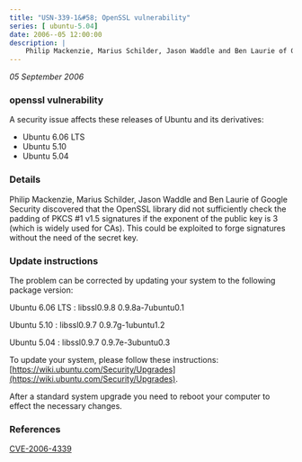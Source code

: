```yaml
---
title: "USN-339-1&#58; OpenSSL vulnerability"
series: [ ubuntu-5.04]
date: 2006--05 12:00:00
description: |
    Philip Mackenzie, Marius Schilder, Jason Waddle and Ben Laurie of Google Security discovered that the OpenSSL library did not sufficiently check the padding of PKCS #1 v1.5 signatures if the exponent of the public key is 3 (which is widely used for CAs). This could be exploited to forge signatures without the need of the secret key.
--- 
```

 
 

*05 September 2006*

### openssl vulnerability

A security issue affects these releases of Ubuntu and its derivatives:

* Ubuntu 6.06 LTS
* Ubuntu 5.10
* Ubuntu 5.04

### Details

Philip Mackenzie, Marius Schilder, Jason Waddle and Ben Laurie of Google Security discovered that the OpenSSL library did not sufficiently check the padding of PKCS #1 v1.5 signatures if the exponent of the public key is 3 (which is widely used for CAs). This could be exploited to forge signatures without the need of the secret key.

### Update instructions

The problem can be corrected by updating your system to the following package version:

Ubuntu 6.06 LTS
 : libssl0.9.8 <span>0.9.8a-7ubuntu0.1</span>

Ubuntu 5.10
 : libssl0.9.7 <span>0.9.7g-1ubuntu1.2</span>

Ubuntu 5.04
 : libssl0.9.7 <span>0.9.7e-3ubuntu0.3</span>

To update your system, please follow these instructions: [https://wiki.ubuntu.com/Security/Upgrades](https://wiki.ubuntu.com/Security/Upgrades).

After a standard system upgrade you need to reboot your computer to effect the necessary changes.

### References

 
 [CVE-2006-4339](http://people.ubuntu.com/~ubuntu-security/cve/CVE-2006-4339)
 

